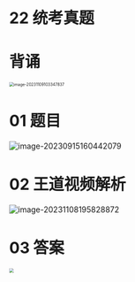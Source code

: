 # 22 统考真题



# 背诵

<img src="https://cvp.oss-cn-shanghai.aliyuncs.com/picgo/202311091033627.png" alt="image-20231109103347837" style="zoom:50%;" />



# 01 题目

<img src="https://cvp.oss-cn-shanghai.aliyuncs.com/picgo/202309151604186.png" alt="image-20230915160442079"  />



# 02 王道视频解析

![image-20231108195828872](https://cvp.oss-cn-shanghai.aliyuncs.com/picgo/202311081958515.png)



# 03 答案

<img src="https://cvp.oss-cn-shanghai.aliyuncs.com/picgo/202311081956238.png" style="zoom:50%;" />